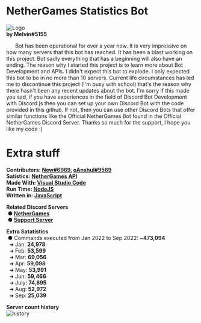 # NetherGames Statistics Bot

![Logo](https://cdn.discordapp.com/avatars/863712579599597578/fce6122715e2c3ebf9a6e8027565d6e6.png)<br>
**by Melvin#5155**


&nbsp;&nbsp;&nbsp;&nbsp;&nbsp;&nbsp;Bot has been operational for over a year now.
It is very impressive on how many servers that this bot has reached.
It has been a blast working on this project.
But sadly everything that has a beginning will also have an ending.
The reason why I started this project is to learn more about Bot Development and APIs.
I didn't expect this bot to explode.
I only expected this bot to be in no more than 10 servers. 
Current life circumstances has led me to discontinue this project (I'm busy with school) that's the reason why there hasn't been any recent updates about the bot.
I'm sorry if this made you sad, if you have experiences in the field of Discord Bot Development with Discord.js then you can set up your own Discord Bot with the code provided in this github.
If not, then you can use other Discord Bots that offer similar functions like the Official NetherGames Bot found in the Official NetherGames Discord Server.
Thanks so much for the support, I hope you like my code :)

# Extra stuff

**Contributers: [New#6969](https://discord.com/users/512638114687352832), [oAnshul#9569](https://discord.com/users/930119015785959474)**  
**Satistics: [NetherGames API](https://docs.nethergames.org/)**  
**Made With: [Visual Studio Code](https://code.visualstudio.com/)**  
**Run Time: [NodeJS](https://nodejs.org)**  
**Written in: [JavaScript](https://www.javascript.com/)**  

**Related Discord Servers**  
&nbsp;**● [NetherGames](https://discord.gg/ng)**  
&nbsp;**● [Support Server](https://discord.gg/aMmBRAQUDD)**

**Extra Satatistics**  
&nbsp;● Commands executed from Jan 2022 to Sep 2022: ~**473,094**  
&nbsp;&nbsp;➜ Jan: **24,978**   
&nbsp;&nbsp;➜ Feb: **53,599**   
&nbsp;&nbsp;➜ Mar: **69,056**   
&nbsp;&nbsp;➜ Apr: **59,098**   
&nbsp;&nbsp;➜ May: **53,991**   
&nbsp;&nbsp;➜ Jun: **59,466**   
&nbsp;&nbsp;➜ July: **74,895**   
&nbsp;&nbsp;➜ Aug: **52,972**   
&nbsp;&nbsp;➜ Sep: **25,039**   

**Server count history**  
![history](https://cdn.discordapp.com/attachments/957460872928841738/1029759752089124955/unknown.png)
